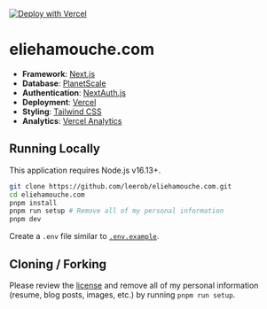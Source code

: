 [![Deploy with Vercel](https://vercel.com/button)](https://vercel.com/new/clone?repository-url=https%3A%2F%2Fgithub.com%2Fleerob%2Feliehamouche.com)

# eliehamouche.com

- **Framework**: [Next.js](https://nextjs.org/)
- **Database**: [PlanetScale](https://planetscale.com)
- **Authentication**: [NextAuth.js](https://next-auth.js.org)
- **Deployment**: [Vercel](https://vercel.com)
- **Styling**: [Tailwind CSS](https://tailwindcss.com)
- **Analytics**: [Vercel Analytics](https://vercel.com/analytics)

## Running Locally

This application requires Node.js v16.13+.

```bash
git clone https://github.com/leerob/eliehamouche.com.git
cd eliehamouche.com
pnpm install
pnpm run setup # Remove all of my personal information
pnpm dev
```

Create a `.env` file similar to [`.env.example`](https://github.com/leerob/eliehamouche.com/blob/main/.env.example).

## Cloning / Forking

Please review the [license](https://github.com/leerob/eliehamouche.com/blob/main/LICENSE.txt) and remove all of my personal information (resume, blog posts, images, etc.) by running `pnpm run setup`.
